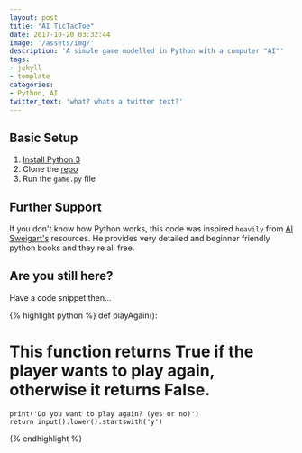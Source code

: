 ```yaml
---
layout: post
title: "AI TicTacToe"
date: 2017-10-20 03:32:44
image: '/assets/img/'
description: 'A simple game modelled in Python with a computer "AI"'
tags:
- jekyll 
- template 
categories:
- Python, AI
twitter_text: 'what? whats a twitter text?'
---
```


## Basic Setup

1. [Install Python 3](https://www.python.org/)
2. Clone the [repo](https://github.com/jimmyjoseph1295/AITicTacToe)
3. Run the `game.py` file

## Further Support

If you don't know how Python works, this code was inspired `heavily` from [Al Sweigart's](https://inventwithpython.com/chapter10.html) resources. He provides very detailed and beginner friendly python books and they're all free.

## Are you still here?

Have a code snippet then...

{% highlight python %}
def playAgain():
# This function returns True if the player wants to play again, otherwise it returns False.
	print('Do you want to play again? (yes or no)')
	return input().lower().startswith('y')

{% endhighlight %}






